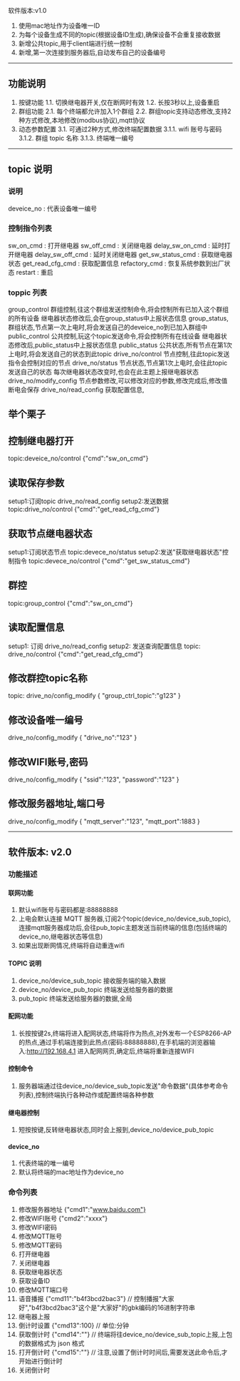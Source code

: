 软件版本:v1.0

1. 使用mac地址作为设备唯一ID
2. 为每个设备生成不同的topic(根据设备ID生成),确保设备不会重复接收数据
3. 新增公共topic,用于client端进行统一控制
4. 新增,第一次连接到服务器后,自动发布自己的设备编号

***

## 功能说明

1. 按键功能
    1.1. 切换继电器开关,仅在断网时有效
    1.2. 长按3秒以上,设备重启
2. 群组功能
    2.1. 每个终端都允许加入1个群组
    2.2. 群组topic支持动态修改,支持2种方式修改,本地修改(modbus协议),mqtt协议
3. 动态参数配置
    3.1. 可通过2种方式,修改终端配置数据
        3.1.1. wifi 账号与密码
        3.1.2. 群组 topic 名称
        3.1.3. 终端唯一编号

***

## topic 说明

### 说明

deveice_no : 代表设备唯一编号

### 控制指令列表

sw_on_cmd : 打开继电器
sw_off_cmd : 关闭继电器
delay_sw_on_cmd : 延时打开继电器
delay_sw_off_cmd : 延时关闭继电器
get_sw_status_cmd : 获取继电器状态
get_read_cfg_cmd : 获取配置信息
refactory_cmd : 恢复系统参数到出厂状态
restart : 重启

### toppic 列表

group_control
   群组控制,往这个群组发送控制命令,将会控制所有已加入这个群组的所有设备
   继电器状态修改后,会在group_status中上报状态信息
group_status,
   群组状态,节点第一次上电时,将会发送自己的deveice_no到已加入群组中
public_control
   公共控制,玩这个topic发送命令,将会控制所有在线设备
   继电器状态修改后,public_status中上报状态信息
public_status
   公共状态,所有节点在第1次上电时,将会发送自己的状态到此topic
drive_no/control
   节点控制,往此topic发送指令会控制对应的节点
drive_no/status
   节点状态,节点第1次上电时,会往此topic发送自己的状态
   每次继电器状态改变时,也会在此主题上报继电器状态
drive_no/modify_config
   节点参数修改,可以修改对应的参数,修改完成后,修改值断电会保存
drive_no/read_config
   获取配置信息,

## 举个栗子

## 控制继电器打开

topic:deveice_no/control
{"cmd":"sw_on_cmd"}

## 读取保存参数

setup1:订阅topic
drive_no/read_config
setup2:发送数据
topic:drive_no/control
{"cmd":"get_read_cfg_cmd"}

## 获取节点继电器状态

setup1:订阅状态节点
topic:devece_no/status
setup2:发送"获取继电器状态"控制指令
topic:devece_no/control
{"cmd":"get_sw_status_cmd"}

## 群控

topic:group_control
{"cmd":"sw_on_cmd"}

## 读取配置信息

setup1: 订阅 drive_no/read_config
setup2: 发送查询配置信息
topic: drive_no/control
{"cmd":"get_read_cfg_cmd"}

## 修改群控topic名称

topic: drive_no/config_modify
{
  "group_ctrl_topic":"g123"
}

## 修改设备唯一编号

drive_no/config_modify
{
"drive_no":"123"
}

## 修改WIFI账号,密码

drive_no/config_modify
{
"ssid":"123",
"password":"123"
}

## 修改服务器地址,端口号

drive_no/config_modify
{
"mqtt_server":"123",
"mqtt_port":1883
}

***

## 软件版本: v2.0

### 功能描述

#### 联网功能

1. 默认wifi账号与密码都是:88888888
2. 上电会默认连接 MQTT 服务器,订阅2个topic(device_no/device_sub_topic),连接mqtt服务器成功后,会往pub_topic主题发送当前终端的信息(包括终端的device_no,继电器状态等信息)
3. 如果出现断网情况,终端将自动重连wifi

#### TOPIC 说明

1. device_no/device_sub_topic 接收服务端的输入数据
2. device_no/device_pub_topic 终端发送给服务器的数据
3. pub_topic 终端发送给服务器的数据,全局

#### 配网功能

1. 长按按键2s,终端将进入配网状态,终端将作为热点,对外发布一个ESP8266-AP的热点,通过手机端连接到此热点(密码:88888888),在手机端的浏览器输入:<http://192.168.4.1> 进入配网网页,确定后,终端将重新连接WIFI

#### 控制命令

1. 服务器端通过往device_no/device_sub_topic发送"命令数据"(具体参考命令列表),控制终端执行各种动作或配置终端各种参数

#### 继电器控制

1. 短按按键,反转继电器状态,同时会上报到,device_no/device_pub_topic

#### device_no

1. 代表终端的唯一编号
2. 默认将终端的mac地址作为device_no

### 命令列表

1. 修改服务器地址 {"cmd1":"www.baidu.com"}
2. 修改WIFI账号   {"cmd2":"xxxx"}
3. 修改WIFI密码
4. 修改MQTT账号
5. 修改MQTT密码  
6. 打开继电器
7. 关闭继电器
8. 获取继电器状态
9. 获取设备ID
10. 修改MQTT端口号
11. 语音播报 {"cmd11":"b4f3bcd2bac3"} // 控制播报"大家好","b4f3bcd2bac3"这个是"大家好"的gbk编码的16进制字符串
12. 继电器上报
13. 倒计时设置 {"cmd13":100}   // 单位:分钟
14. 获取倒计时 {"cmd14":""}   // 终端将往device_no/device_sub_topic上报,上包的数据格式为 json 格式
15. 打开倒计时 {"cmd15":""}   // 注意,设置了倒计时时间后,需要发送此命令后,才开始进行倒计时
16. 关闭倒计时
